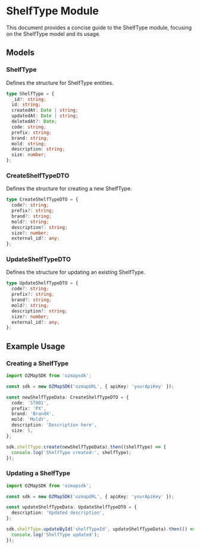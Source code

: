 # ShelfType Module

This document provides a concise guide to the ShelfType module, focusing on the ShelfType model and its usage.

## Models

### ShelfType

Defines the structure for ShelfType entities.

```typescript
type ShelfType = {
  _id?: string;
  id: string;
  createdAt: Date | string;
  updatedAt: Date | string;
  deletedAt?: Date;
  code: string;
  prefix: string;
  brand: string;
  mold: string;
  description: string;
  size: number;
};
```

### CreateShelfTypeDTO

Defines the structure for creating a new ShelfType.

```typescript
type CreateShelfTypeDTO = {
  code?: string;
  prefix?: string;
  brand?: string;
  mold?: string;
  description?: string;
  size?: number;
  external_id?: any;
};
```

### UpdateShelfTypeDTO

Defines the structure for updating an existing ShelfType.

```typescript
type UpdateShelfTypeDTO = {
  code?: string;
  prefix?: string;
  brand?: string;
  mold?: string;
  description?: string;
  size?: number;
  external_id?: any;
};
```

## Example Usage

### Creating a ShelfType

```typescript
import OZMapSDK from 'ozmapsdk';

const sdk = new OZMapSDK('ozmapURL', { apiKey: 'yourApiKey' });

const newShelfTypeData: CreateShelfTypeDTO = {
  code: 'ST001',
  prefix: 'PX',
  brand: 'BrandX',
  mold: 'MoldY',
  description: 'Description here',
  size: 5,
};

sdk.shelfType.create(newShelfTypeData).then((shelfType) => {
  console.log('ShelfType created:', shelfType);
});
```

### Updating a ShelfType

```typescript
import OZMapSDK from 'ozmapsdk';

const sdk = new OZMapSDK('ozmapURL', { apiKey: 'yourApiKey' });

const updateShelfTypeData: UpdateShelfTypeDTO = {
  description: 'Updated description',
};

sdk.shelfType.updateById('shelfTypeId', updateShelfTypeData).then(() => {
  console.log('ShelfType updated');
});
```